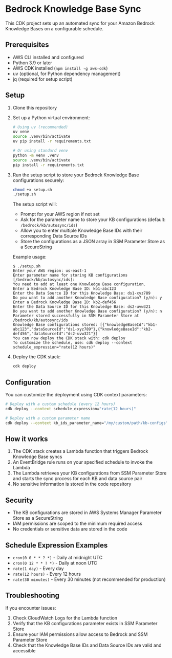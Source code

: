 # Bedrock Knowledge Base Sync

This CDK project sets up an automated sync for your Amazon Bedrock Knowledge Bases on a configurable schedule.

## Prerequisites

- AWS CLI installed and configured
- Python 3.9 or later
- AWS CDK installed (`npm install -g aws-cdk`)
- uv (optional, for Python dependency management)
- jq (required for setup script)

## Setup

1. Clone this repository
2. Set up a Python virtual environment:
   ```bash
   # Using uv (recommended)
   uv venv
   source .venv/bin/activate
   uv pip install -r requirements.txt
   
   # Or using standard venv
   python -m venv .venv
   source .venv/bin/activate
   pip install -r requirements.txt
   ```

3. Run the setup script to store your Bedrock Knowledge Base configurations securely:
   ```bash
   chmod +x setup.sh
   ./setup.sh
   ```
   
   The setup script will:
   - Prompt for your AWS region if not set
   - Ask for the parameter name to store your KB configurations (default: `/bedrock/kb/autosync/ids`)
   - Allow you to enter multiple Knowledge Base IDs with their corresponding Data Source IDs
   - Store the configurations as a JSON array in SSM Parameter Store as a SecureString
   
   Example usage:
   ```
   $ ./setup.sh
   Enter your AWS region: us-east-1
   Enter parameter name for storing KB configurations [/bedrock/kb/autosync/ids]: 
   You need to add at least one Knowledge Base configuration.
   Enter a Bedrock Knowledge Base ID: kb1-abc123
   Enter the Data Source ID for this Knowledge Base: ds1-xyz789
   Do you want to add another Knowledge Base configuration? (y/n): y
   Enter a Bedrock Knowledge Base ID: kb2-def456
   Enter the Data Source ID for this Knowledge Base: ds2-uvw321
   Do you want to add another Knowledge Base configuration? (y/n): n
   Parameter stored successfully in SSM Parameter Store at /bedrock/kb/autosync/ids
   Knowledge Base configurations stored: [{"knowledgeBaseId":"kb1-abc123","dataSourceId":"ds1-xyz789"},{"knowledgeBaseId":"kb2-def456","dataSourceId":"ds2-uvw321"}]
   You can now deploy the CDK stack with: cdk deploy
   To customize the schedule, use: cdk deploy --context schedule_expression="rate(12 hours)"
   ```

4. Deploy the CDK stack:
   ```bash
   cdk deploy
   ```

## Configuration

You can customize the deployment using CDK context parameters:

```bash
# Deploy with a custom schedule (every 12 hours)
cdk deploy --context schedule_expression="rate(12 hours)"

# Deploy with a custom parameter name
cdk deploy --context kb_ids_parameter_name="/my/custom/path/kb-configs"
```

## How it works

1. The CDK stack creates a Lambda function that triggers Bedrock Knowledge Base syncs
2. An EventBridge rule runs on your specified schedule to invoke the Lambda
3. The Lambda retrieves your KB configurations from SSM Parameter Store and starts the sync process for each KB and data source pair
4. No sensitive information is stored in the code repository

## Security

- The KB configurations are stored in AWS Systems Manager Parameter Store as a SecureString
- IAM permissions are scoped to the minimum required access
- No credentials or sensitive data are stored in the code

## Schedule Expression Examples

- `cron(0 0 * * ? *)` - Daily at midnight UTC
- `cron(0 12 * * ? *)` - Daily at noon UTC
- `rate(1 day)` - Every day
- `rate(12 hours)` - Every 12 hours
- `rate(30 minutes)` - Every 30 minutes (not recommended for production)

## Troubleshooting

If you encounter issues:

1. Check CloudWatch Logs for the Lambda function
2. Verify that the KB configurations parameter exists in SSM Parameter Store
3. Ensure your IAM permissions allow access to Bedrock and SSM Parameter Store
4. Check that the Knowledge Base IDs and Data Source IDs are valid and accessible

